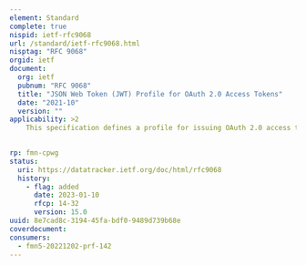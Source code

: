 ```yaml
---
element: Standard
complete: true
nispid: ietf-rfc9068
url: /standard/ietf-rfc9068.html
nisptag: "RFC 9068"
orgid: ietf
document:
  org: ietf
  pubnum: "RFC 9068"
  title: "JSON Web Token (JWT) Profile for OAuth 2.0 Access Tokens"
  date: "2021-10"
  version: ""
applicability: >2
    This specification defines a profile for issuing OAuth 2.0 access tokens in JSON Web Token (JWT) format. Authorization servers and resource servers from different vendors can leverage this profile to issue and consume access tokens in an interoperable manner.

  
rp: fmn-cpwg
status:
  uri: https://datatracker.ietf.org/doc/html/rfc9068
  history: 
    - flag: added
      date: 2023-01-10
      rfcp: 14-32
      version: 15.0
uuid: 8e7cad8c-3194-45fa-bdf0-9489d739b68e
coverdocument:
consumers:
  - fmn5-20221202-prf-142
---
```

